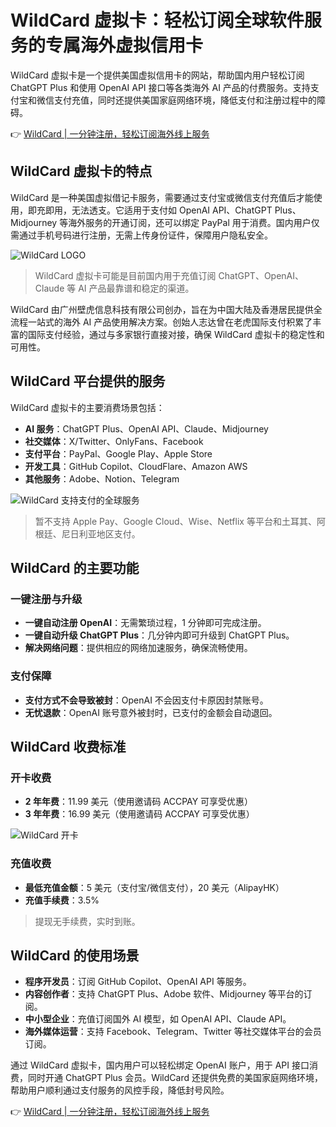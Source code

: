 # WildCard 虚拟卡：轻松订阅全球软件服务的专属海外虚拟信用卡

WildCard 虚拟卡是一个提供美国虚拟信用卡的网站，帮助国内用户轻松订阅 ChatGPT Plus 和使用 OpenAI API 接口等各类海外 AI 产品的付费服务。支持支付宝和微信支付充值，同时还提供美国家庭网络环境，降低支付和注册过程中的障碍。

👉 [WildCard | 一分钟注册，轻松订阅海外线上服务](https://bbtdd.com/WildCard)

## WildCard 虚拟卡的特点

WildCard 是一种美国虚拟借记卡服务，需要通过支付宝或微信支付充值后才能使用，即充即用，无法透支。它适用于支付如 OpenAI API、ChatGPT Plus、Midjourney 等海外服务的开通订阅，还可以绑定 PayPal 用于消费。国内用户仅需通过手机号码进行注册，无需上传身份证件，保障用户隐私安全。

![WildCard LOGO](https://bbtdd.com/img/9785404595.webp!800)

> WildCard 虚拟卡可能是目前国内用于充值订阅 ChatGPT、OpenAI、Claude 等 AI 产品最靠谱和稳定的渠道。

WildCard 由广州壁虎信息科技有限公司创办，旨在为中国大陆及香港居民提供全流程一站式的海外 AI 产品使用解决方案。创始人志达曾在老虎国际支付积累了丰富的国际支付经验，通过与多家银行直接对接，确保 WildCard 虚拟卡的稳定性和可用性。

## WildCard 平台提供的服务

WildCard 虚拟卡的主要消费场景包括：

- **AI 服务**：ChatGPT Plus、OpenAI API、Claude、Midjourney
- **社交媒体**：X/Twitter、OnlyFans、Facebook
- **支付平台**：PayPal、Google Play、Apple Store
- **开发工具**：GitHub Copilot、CloudFlare、Amazon AWS
- **其他服务**：Adobe、Notion、Telegram

![WildCard 支持支付的全球服务](https://bbtdd.com/img/2785105120.webp!800)

> 暂不支持 Apple Pay、Google Cloud、Wise、Netflix 等平台和土耳其、阿根廷、尼日利亚地区支付。

## WildCard 的主要功能

### 一键注册与升级

- **一键自动注册 OpenAI**：无需繁琐过程，1 分钟即可完成注册。
- **一键自动升级 ChatGPT Plus**：几分钟内即可升级到 ChatGPT Plus。
- **解决网络问题**：提供相应的网络加速服务，确保流畅使用。

### 支付保障

- **支付方式不会导致被封**：OpenAI 不会因支付卡原因封禁账号。
- **无忧退款**：OpenAI 账号意外被封时，已支付的金额会自动退回。

## WildCard 收费标准

### 开卡收费

- **2 年年费**：11.99 美元（使用邀请码 ACCPAY 可享受优惠）
- **3 年年费**：16.99 美元（使用邀请码 ACCPAY 可享受优惠）

![WildCard 开卡](https://bbtdd.com/img/271372959.webp!800)

### 充值收费

- **最低充值金额**：5 美元（支付宝/微信支付），20 美元（AlipayHK）
- **充值手续费**：3.5%

> 提现无手续费，实时到账。

## WildCard 的使用场景

- **程序开发员**：订阅 GitHub Copilot、OpenAI API 等服务。
- **内容创作者**：支持 ChatGPT Plus、Adobe 软件、Midjourney 等平台的订阅。
- **中小型企业**：充值订阅国外 AI 模型，如 OpenAI API、Claude API。
- **海外媒体运营**：支持 Facebook、Telegram、Twitter 等社交媒体平台的会员订阅。

通过 WildCard 虚拟卡，国内用户可以轻松绑定 OpenAI 账户，用于 API 接口消费，同时开通 ChatGPT Plus 会员。WildCard 还提供免费的美国家庭网络环境，帮助用户顺利通过支付服务的风控手段，降低封号风险。

👉 [WildCard | 一分钟注册，轻松订阅海外线上服务](https://bbtdd.com/WildCard)
